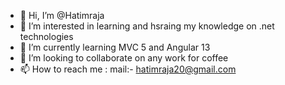 - 👋 Hi, I’m @Hatimraja
- 👀 I’m interested in learning and hsraing my knowledge on .net technologies
- 🌱 I’m currently learning MVC 5 and Angular 13
- 💞️ I’m looking to collaborate on any work for coffee
- 📫 How to reach me : mail:- hatimraja20@gmail.com 

<!---
Hatimraja/Hatimraja is a ✨ special ✨ repository because its `README.md` (this file) appears on your GitHub profile.
You can click the Preview link to take a look at your changes.
--->
